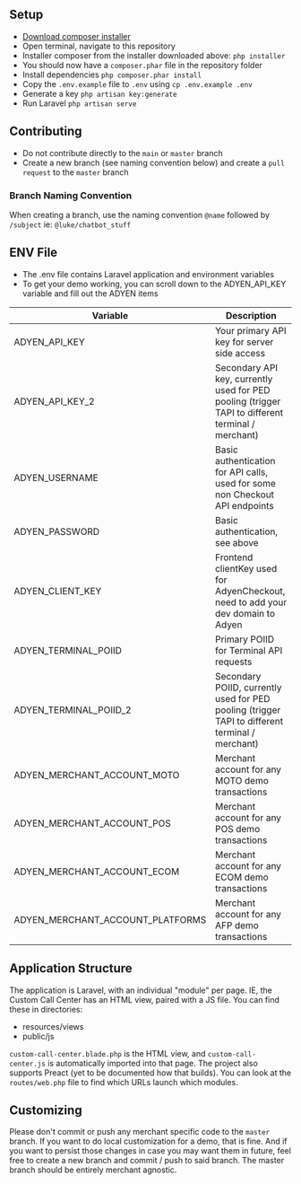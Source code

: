 ## Setup

- [Download composer installer](http://getcomposer.org/installer)
- Open terminal, navigate to this repository
- Installer composer from the installer downloaded above: `php installer`
- You should now have a `composer.phar` file in the repository folder
- Install dependencies `php composer.phar install`
- Copy the `.env.example` file to `.env` using `cp .env.example .env`
- Generate a key `php artisan key:generate`
- Run Laravel `php artisan serve`

## Contributing

- Do not contribute directly to the `main` or `master` branch
- Create a new branch (see naming convention below) and create a `pull request` to the `master` branch

### Branch Naming Convention

When creating a branch, use the naming convention `@name` followed by `/subject`
ie: `@luke/chatbot_stuff`

## ENV File
- The .env file contains Laravel application and environment variables
- To get your demo working, you can scroll down to the ADYEN_API_KEY variable and fill out the ADYEN items

| Variable      | Description |
| ----------- | ----------- |
| ADYEN_API_KEY | Your primary API key for server side access |
| ADYEN_API_KEY_2 | Secondary API key, currently used for PED pooling (trigger TAPI to different terminal / merchant) |
| ADYEN_USERNAME | Basic authentication for API calls, used for some non Checkout API endpoints |
| ADYEN_PASSWORD | Basic authentication, see above |
| ADYEN_CLIENT_KEY | Frontend clientKey used for AdyenCheckout, need to add your dev domain to Adyen |
| ADYEN_TERMINAL_POIID | Primary POIID for Terminal API requests |
| ADYEN_TERMINAL_POIID_2 | Secondary POIID, currently used for PED pooling (trigger TAPI to different terminal / merchant) |
| ADYEN_MERCHANT_ACCOUNT_MOTO | Merchant account for any MOTO demo transactions |
| ADYEN_MERCHANT_ACCOUNT_POS | Merchant account for any POS demo transactions |
| ADYEN_MERCHANT_ACCOUNT_ECOM | Merchant account for any ECOM demo transactions |
| ADYEN_MERCHANT_ACCOUNT_PLATFORMS | Merchant account for any AFP demo transactions |

## Application Structure
The application is Laravel, with an individual "module" per page. IE, the Custom Call Center has an HTML view, paired with a JS file. You can find these in directories:
- resources/views
- public/js

`custom-call-center.blade.php` is the HTML view, and `custom-call-center.js` is automatically imported into that page. The project also supports Preact (yet to be documented how that builds). You can look at the `routes/web.php` file to find which URLs launch which modules.

## Customizing
Please don't commit or push any merchant specific code to the `master` branch. If you want to do local customization for a demo, that is fine. And if you want to persist those changes in case you may want them in future, feel free to create a new branch and commit / push to said branch. The master branch should be entirely merchant agnostic.
